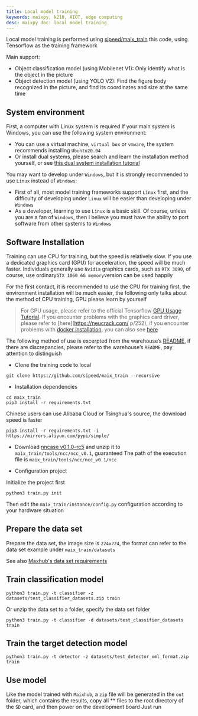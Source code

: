 ```yaml
---
title: Local model training
keywords: maixpy, k210, AIOT, edge computing
desc: maixpy ​​doc: local model training
---
```




Local model training is performed using [sipeed/maix_train](https://github.com/sipeed/maix_train) this code, using Tensorflow as the training framework

Main support:
* Object classification model (using Mobilenet V1): Only identify what is the object in the picture
* Object detection model (using YOLO V2): Find the figure body recognized in the picture, and find its coordinates and size at the same time

## System environment

First, a computer with Linux system is required
If your main system is Windows, you can use the following system environment:
* You can use a virtual machine, `virtual box` or `vmware`, the system recommends installing `Ubuntu20.04`
* Or install dual systems, please search and learn the installation method yourself, or see [this dual system installation tutorial](https://neucrack.com/p/330)

You may want to develop under `Windows`, but it is strongly recommended to use `Linux` instead of `Windows`:
* First of all, most model training frameworks support `Linux` first, and the difficulty of developing under `Linux` will be easier than developing under `Windows`
* As a developer, learning to use `Linux` is a basic skill. Of course, unless you are a fan of `Windows`, then I believe you must have the ability to port software from other systems to `Windows`


## Software Installation

Training can use CPU for training, but the speed is relatively slow. If you use a dedicated graphics card (GPU) for acceleration, the speed will be much faster. Individuals generally use `Nvidia` graphics cards, such as `RTX 3090`, of course, use ordinary` GTX 1060 6G memory `version can be used happily

For the first contact, it is recommended to use the CPU for training first, the environment installation will be much easier, the following only talks about the method of CPU training, GPU please learn by yourself
> For GPU usage, please refer to the official Tensorflow [GPU Usage Tutorial](https://tensorflow.google.cn/install/gpu). If you encounter problems with the graphics card driver, please refer to [here](https://neucrack.com/ p/252), if you encounter problems with [docker installation](https://tensorflow.google.cn/install/docker ), you can also see [here](https://neucrack.com/p/116 )


The following method of use is excerpted from the warehouse’s [README](https://github.com/sipeed/maix_train/blob/master/README.md), if there are discrepancies, please refer to the warehouse’s `README`, pay attention to distinguish


* Clone the training code to local

```
git clone https://github.com/sipeed/maix_train --recursive
```

* Installation dependencies

```
cd maix_train
pip3 install -r requirements.txt
```
Chinese users can use Alibaba Cloud or Tsinghua's source, the download speed is faster
```
pip3 install -r requirements.txt -i https://mirrors.aliyun.com/pypi/simple/
```

* Download [nncase v0.1.0-rc5](https://github.com/kendryte/nncase/releases/tag/v0.1.0-rc5) and unzip it to `maix_train/tools/ncc/ncc_v0.1`, guaranteed The path of the execution file is `maix_train/tools/ncc/ncc_v0.1/ncc`

* Configuration project

Initialize the project first
```
python3 train.py init
```
Then edit the `maix_train/instance/config.py` configuration according to your hardware situation

## Prepare the data set

Prepare the data set, the image size is `224x224`, the format can refer to the data set example under `maix_train/datasets`

See also [Maxhub's data set requirements](https://www.maixhub.com/index/mtrain/help.html)


## Train classification model

```
python3 train.py -t classifier -z datasets/test_classifier_datasets.zip train
```

Or unzip the data set to a folder, specify the data set folder
```
python3 train.py -t classifier -d datasets/test_classifier_datasets train
```

## Train the target detection model

```
python3 train.py -t detector -z datasets/test_detector_xml_format.zip train
```

## Use model

Like the model trained with `Maixhub`, a `zip` file will be generated in the `out` folder, which contains the results, copy all ** files to the root directory of the `SD` card, and then power on the development board Just run
